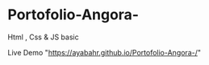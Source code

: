 # Portofolio-Angora-
Html , Css &amp; JS basic


Live Demo "https://ayabahr.github.io/Portofolio-Angora-/"
